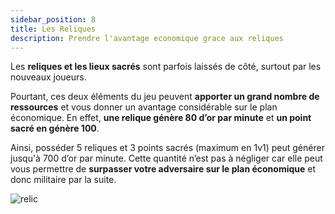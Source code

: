 ```yaml
---
sidebar_position: 8
title: Les Reliques
description: Prendre l'avantage economique grace aux reliques
---
```



Les **reliques et les lieux sacrés** sont parfois laissés de côté, surtout par les nouveaux joueurs.

Pourtant, ces deux éléments du jeu peuvent **apporter un grand nombre de ressources** et vous donner un avantage considérable sur le plan économique. En effet, **une relique génère 80 d’or par minute** et **un point sacré en génère 100**.

Ainsi, posséder 5 reliques et 3 points sacrés (maximum en 1v1) peut générer jusqu'à 700 d’or par minute. Cette quantité n’est pas à négliger car elle peut vous permettre de **surpasser votre adversaire sur le plan économique** et donc militaire par la suite.

![relic](/img/guide/relic.png)